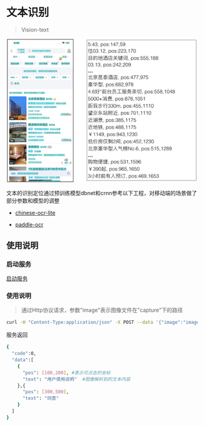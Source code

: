 # 文本识别

> Vision-text


<img width="600" src="../image/vision_text_1.png"/>

文本的识别定位通过预训练模型dbnet和crnn参考以下工程，对移动端的场景做了部分参数和模型的调整

- [chinese-ocr-lite](https://github.com/ouyanghuiyu/chineseocr_lite)

- [paddle-ocr](https://github.com/PaddlePaddle/PaddleOCR)


## 使用说明

### 启动服务

 [启动服务](launch_service.md)

### 使用说明

> 通过Http协议请求，参数"image"表示图像文件在"capture"下的路径
```bash
curl -H "Content-Type:application/json" -X POST --data '{"image":"image_1.png"}' http://localhost:9092/vision/text
```
服务返回
```bash
{
  "code":0, 
  "data":[
    {
      "pos": [100,200], #表示可点击的坐标
      "text": "用户使用说明"  #图像解析到的文本内容
    },{
      "pos": [300,500],
      "text": "同意"
    }
  ]
}
```
